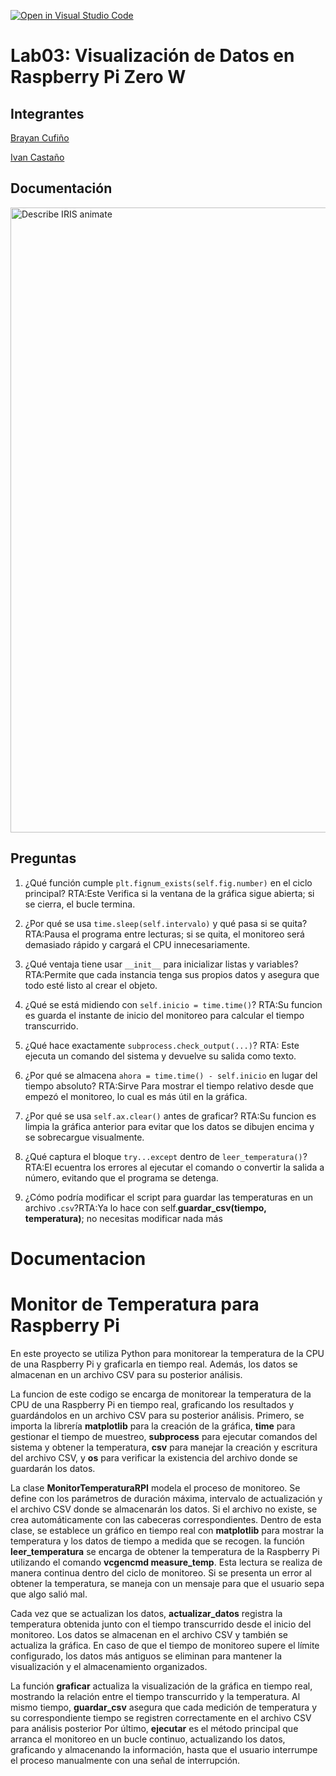[![Open in Visual Studio Code](https://classroom.github.com/assets/open-in-vscode-2e0aaae1b6195c2367325f4f02e2d04e9abb55f0b24a779b69b11b9e10269abc.svg)](https://classroom.github.com/online_ide?assignment_repo_id=19144036&assignment_repo_type=AssignmentRepo)
# Lab03: Visualización de Datos en Raspberry Pi Zero W

## Integrantes
[Brayan Cufiño]()

[Ivan Castaño ](https://github.com/IFC999)
## Documentación 
<img src="Diagrama lab3" alt="Describe IRIS animate" width="1000"/>

## Preguntas

1. ¿Qué función cumple ```plt.fignum_exists(self.fig.number)``` en el ciclo principal?
RTA:Este Verifica si la ventana de la gráfica sigue abierta; si se cierra, el bucle termina.

2. ¿Por qué se usa ```time.sleep(self.intervalo)``` y qué pasa si se quita?
RTA:Pausa el programa entre lecturas; si se quita, el monitoreo será demasiado rápido y cargará el CPU innecesariamente.

3. ¿Qué ventaja tiene usar ```__init__``` para inicializar listas y variables?
RTA:Permite que cada instancia tenga sus propios datos y asegura que todo esté listo al crear el objeto.

4. ¿Qué se está midiendo con ```self.inicio = time.time()```?
RTA:Su funcion es guarda el instante de inicio del monitoreo para calcular el tiempo transcurrido.

5. ¿Qué hace exactamente ```subprocess.check_output(...)```?
RTA: Este ejecuta un comando del sistema y devuelve su salida como texto.

6. ¿Por qué se almacena ```ahora = time.time() - self.inicio``` en lugar del tiempo absoluto?
RTA:Sirve Para mostrar el tiempo relativo desde que empezó el monitoreo, lo cual es más útil en la gráfica.

7. ¿Por qué se usa ```self.ax.clear()``` antes de graficar?
RTA:Su funcion es limpia la gráfica anterior para evitar que los datos se dibujen encima y se sobrecargue visualmente.

8. ¿Qué captura el bloque ```try...except``` dentro de ```leer_temperatura()```?
RTA:El ecuentra los errores al ejecutar el comando o convertir la salida a número, evitando que el programa se detenga.

9. ¿Cómo podría modificar el script para guardar las temperaturas en un archivo .```csv```?RTA:Ya lo hace con self.**guardar_csv(tiempo, temperatura)**; no necesitas modificar nada más
# Documentacion 
# Monitor de Temperatura para Raspberry Pi

En este proyecto se utiliza Python para monitorear la temperatura de la CPU de una Raspberry Pi y graficarla en tiempo real. Además, los datos se almacenan en un archivo CSV para su posterior análisis.

 La funcion de este codigo se encarga de monitorear la temperatura de la CPU de una Raspberry Pi en tiempo real, 
 graficando los resultados y guardándolos en un archivo CSV para su posterior análisis.  Primero, se importa la librería **matplotlib** para la creación de la gráfica, **time** para gestionar el 
 tiempo de muestreo, **subprocess** para ejecutar comandos del sistema y obtener la temperatura, **csv** 
 para manejar la creación y escritura del archivo CSV, y **os** para verificar la existencia del archivo donde 
 se guardarán los datos.

La clase **MonitorTemperaturaRPI** modela el proceso de monitoreo. Se define con los parámetros de duración máxima, 
 intervalo de actualización y el archivo CSV donde se almacenarán los datos. Si el archivo no existe, se crea automáticamente 
 con las cabeceras correspondientes. Dentro de esta clase, se establece un gráfico en tiempo real con **matplotlib** 
 para mostrar la temperatura y los datos de tiempo a medida que se recogen.
la función **leer_temperatura** se encarga de obtener la temperatura de la Raspberry Pi utilizando el comando 
 **vcgencmd measure_temp**. Esta lectura se realiza de manera continua dentro del ciclo de monitoreo. Si se presenta un 
error al obtener la temperatura, se maneja con un mensaje para que el usuario sepa que algo salió mal. 

Cada vez que se actualizan los datos, **actualizar_datos** registra la temperatura obtenida junto con el tiempo 
 transcurrido desde el inicio del monitoreo. Los datos se almacenan en el archivo CSV y también se actualiza la gráfica. 
 En caso de que el tiempo de monitoreo supere el límite configurado, los datos más antiguos se eliminan para mantener 
la visualización y el almacenamiento organizados.

La función **graficar** actualiza la visualización de la gráfica en tiempo real, mostrando la relación entre 
 el tiempo transcurrido y la temperatura. Al mismo tiempo, **guardar_csv** asegura que cada medición de temperatura  y su correspondiente tiempo se registren correctamente en el archivo CSV para análisis posterior Por último, **ejecutar** es el método principal que arranca el monitoreo en un bucle continuo, actualizando los 
datos, graficando y almacenando la información, hasta que el usuario interrumpe el proceso manualmente con una 
 señal de interrupción.
